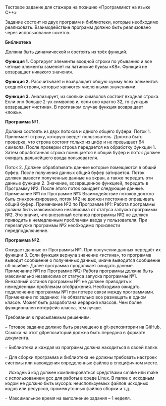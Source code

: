 Тестовое задание для стажера на позицию «Программист на языке C++»

Задание состоит из двух программ и библиотеки, которые необходимо реализовать.
Взаимодействие программ должно быть реализовано через использование сокетов.

**Библиотека** 

Должна быть динамической и состоять из трёх функций.

**Функция 1.** Сортирует элементы входной строки по убыванию и все четные элементы заменяет на латинские буквы «КВ». Функция не возвращает никакого значения.

**Функция 2.** Рассчитывает и возвращает общую сумму всех элементов входной строки, которые являются численными значениями.

**Функция 3.** Анализирует, из скольки символов состоит входная строка. Если оно больше 2-ух символов и, если оно кратно 32, то функция возвращает «истина». В противном случае функция возвращает «ложь».

**Программа №1.**

Должна состоять из двух потоков и одного общего буфера.
Поток 1. Принимает строку, которую введет пользователь. Должна быть проверка, что строка состоит только из цифр и не превышает 64 символа. После проверки строка передается на обработку функции 1. Затем обработанная строка помещается в общий буфер и поток должен ожидать дальнейшего ввода пользователя.

Поток 2. Должен обрабатывать данные которые помещаются в общий буфер. После получения
данных общий буфер затирается. Поток должен вывести полученные данные на экран, а также передать эти данные функции 2. Значение, возвращенное функцией, передать в Программу №2. После этого поток ожидает следующие данные. Примечание №1 по Программе №1: Взаимодействие потоков должно быть синхронизировано, поток №2 не должен постоянно опрашивать общий буфер. Примечание №2 по Программе №1: Работа программы должна быть максимально независима от статуса запуска программы №2. Это значит, что внезапный останов программы №2 не должен приводить к немедленным проблемам ввода у пользователя. При перезапуске программы №2 необходимо произвести передподключение.

**Программа №2.**

Ожидает данные от Программы №1. При получении данных передаёт их функции 3. Если функция вернула значение «истина», то программа выводит сообщение о полученных данных, иначе  выводится сообщение об ошибке. Далее программа продолжает ожидать данные. Примечание №1 по Программе №2: Работа программы должна быть максимально независима от статуса запуска программы №1. Внезапный останов программы №1 не должен приводить к немедленным проблемам отображения. Необходимо ожидать подключение программы №1 при потере связи между программами. Примечание по заданию: Не обязательно все размещать в одном классе. Может быть разработана иерархия классов. Чем более функционален интерфейс класса, тем лучше.

Требования к присылаемым решениям.

⎯ Готовое задание должно быть размещено в git-репозитории на GitHub. Ссылка на этот gitрепозиторий должна быть передана в формате документа.

⎯ Библиотека и каждая из программ должна находиться в своей папке.

⎯ Для сборки программа и библиотека не должны требовать настроек системы или
нахождения определенных файлов в специфичном месте.

⎯ Исходный код должен компилироваться средствами cmake или make с использованием gcc
для работы в среде Linux. В папке с исходным кодом не должно быть мусора:
неиспользуемых файлов исходных кодов или ресурсов, промежуточных файлов сборки и
т.д.

⎯ Максимальное время на выполнение задания – 1 неделя.
